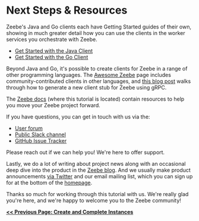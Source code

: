 # Next Steps & Resources

Zeebe's Java and Go clients each have Getting Started guides of their own, showing in much greater detail how you can use the clients in the worker services you orchestrate with Zeebe.

*   [Get Started with the Java Client](https://docs.zeebe.io/java-client/get-started.html)
*   [Get Started with the Go Client](https://docs.zeebe.io/go-client/get-started.html)

Beyond Java and Go, it's possible to create clients for Zeebe in a range of other programming languages. The [Awesome Zeebe](https://awesome.zeebe.io/) page includes community-contributed clients in other languages, and [this blog post](https://zeebe.io/blog/2018/11/grpc-generating-a-zeebe-python-client/) walks through how to generate a new client stub for Zeebe using gRPC.

The [Zeebe docs](https://docs.zeebe.io/README.html) (where this tutorial is located) contain resources to help you move your Zeebe project forward.

If you have questions, you can get in touch with us via the:

*   [User forum](https://forum.zeebe.io/)
*   [Public Slack channel](https://zeebe-slack-invite.herokuapp.com/)
*   [GitHub Issue Tracker](https://github.com/zeebe-io/zeebe/issues)

Please reach out if we can help you! We're here to offer support.

Lastly, we do a lot of writing about project news along with an occasional deep dive into the product in the [Zeebe blog](https://zeebe.io/blog/). And we usually make product announcements [via Twitter](https://twitter.com/zeebehq) and our email mailing list, which you can sign up for at the bottom of the [homepage](https://zeebe.io).

Thanks so much for working through this tutorial with us. We're really glad you're here, and we're happy to welcome you to the Zeebe community!

[**<< Previous Page: Create and Complete Instances**](getting-started/create-workflow-instance.html)
